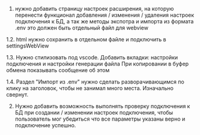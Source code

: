 1. нужно добавить страницу настроек расширения, на которую перенести функционал добавления / изменения / удаления настроек подключения к БД, а так же методы экспотра и импорта из формата .env
это должен быть отдельный файл для webview



1.2. html нужно сохранить в отдельном файле и подключить в settingsWebView

1.3. Нужно стилизовать под vscode. 
Добавить вкладки: настройки подключения и настройки генерации файла
При копировании в буфер обмена показывать сообщение об этом


1.4. Раздел "Импорт из .env" нужно сделать разворачивающимся по клику на заголовок, чтобы не занимал много места. Изначально свернут.



2. Нужно добавить возможность выполнять проверку подключения к БД при создании / изменении настроек подключения, чтобы пользователь мог убедиться что все параметры указаны верно и подключение успешно.


